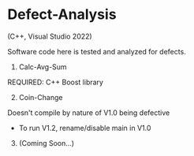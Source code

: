 # Defect-Analysis
(C++, Visual Studio 2022)


Software code here is tested and analyzed for defects.


1) Calc-Avg-Sum

REQUIRED: C++ Boost library


2) Coin-Change

Doesn't compile by nature of V1.0 being defective
- To run V1.2, rename/disable main in V1.0

3) (Coming Soon...)

